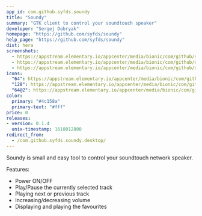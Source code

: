 ```yaml
---
app_id: com.github.syfds.soundy
title: "Soundy"
summary: "GTK client to control your soundtouch speaker"
developer: "Sergej Dobryak"
homepage: "https://github.com/syfds/soundy"
help_page: "https://github.com/syfds/soundy"
dist: hera
screenshots:
  - https://appstream.elementary.io/appcenter/media/bionic/com/github/syfds.soundy/07C2DB9A30D8DF839A45EFDA47540DFD/screenshots/image-1_orig.png
  - https://appstream.elementary.io/appcenter/media/bionic/com/github/syfds.soundy/07C2DB9A30D8DF839A45EFDA47540DFD/screenshots/image-2_orig.png
  - https://appstream.elementary.io/appcenter/media/bionic/com/github/syfds.soundy/07C2DB9A30D8DF839A45EFDA47540DFD/screenshots/image-3_orig.png
icons:
  "64": https://appstream.elementary.io/appcenter/media/bionic/com/github/syfds.soundy/07C2DB9A30D8DF839A45EFDA47540DFD/icons/64x64/com.github.syfds.soundy_com.github.syfds.soundy.png
  "128": https://appstream.elementary.io/appcenter/media/bionic/com/github/syfds.soundy/07C2DB9A30D8DF839A45EFDA47540DFD/icons/128x128/com.github.syfds.soundy_com.github.syfds.soundy.png
  "64@2": https://appstream.elementary.io/appcenter/media/bionic/com/github/syfds.soundy/07C2DB9A30D8DF839A45EFDA47540DFD/icons/64x64@2/com.github.syfds.soundy_com.github.syfds.soundy.png
color:
  primary: "#4c158a"
  primary-text: "#fff"
price: 0
releases:
- version: 0.1.4
  unix-timestamp: 1618012800
redirect_from:
  - /com.github.syfds.soundy.desktop/
---
```


<p>Soundy is small and easy tool to control your soundtouch network speaker.</p>
<p>Features:</p>
<ul>
  <li>Power ON/OFF</li>
  <li>Play/Pause the currently selected track</li>
  <li>Playing next or previous track</li>
  <li>Increasing/decreasing volume</li>
  <li>Displaying and playing the favourites</li>
</ul>